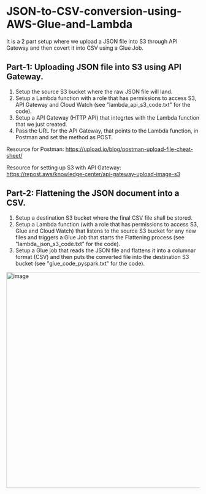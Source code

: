 # JSON-to-CSV-conversion-using-AWS-Glue-and-Lambda
It is a 2 part setup where we upload a JSON file into S3 through API Gateway and then covert it into CSV using a Glue Job.

## Part-1: Uploading JSON file into S3 using API Gateway.
1. Setup the source S3 bucket where the raw JSON file will land.
2. Setup a Lambda function with a role that has permissions to access S3, API Gateway and Cloud Watch (see "lambda_api_s3_code.txt" for the code).
3. Setup a API Gateway (HTTP API) that integrtes with the Lambda function that we just created.
4. Pass the URL for the API Gateway, that points to the Lambda function, in Postman and set the method as POST.

Resource for Postman: https://upload.io/blog/postman-upload-file-cheat-sheet/

Resource for setting up S3 with API Gateway: https://repost.aws/knowledge-center/api-gateway-upload-image-s3

## Part-2: Flattening the JSON document into a CSV.
1. Setup a destination S3 bucket where the final CSV file shall be stored.
2. Setup a Lambda function (with a role that has permissions to access S3, Glue and Cloud Watch) that listens to the source S3 bucket for any new files and triggers a Glue Job that starts the Flattening process (see "lambda_json_s3_code.txt" for the code).
3. Setup a Glue job that reads the JSON file and flattens it into a columnar format (CSV) and then puts the converted file into the destination S3 bucket (see "glue_code_pyspark.txt" for the code).
 
 
 <img width="563" alt="image" src="https://user-images.githubusercontent.com/56769902/232322857-7d1af623-7954-4af4-bee4-36d22e93c0e6.png">
